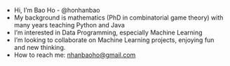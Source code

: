 - Hi, I’m Bao Ho - @honhanbao
- My background is mathematics (PhD in combinatorial game theory) with many years teaching Python and Java
- I’m interested in Data Programming, especially Machine Learning
- I’m looking to collaborate on Machine Learning projects, enjoying fun and new thinking.
- How to reach me: nhanbaoho@gmail.com

<!---
honhanbao/honhanbao is a ✨ special ✨ repository because its `README.md` (this file) appears on your GitHub profile.
You can click the Preview link to take a look at your changes.
--->
